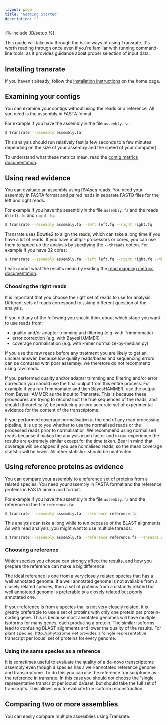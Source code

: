 ```yaml
---
layout: page
title: "Getting Started"
description: ""
---
```

{% include JB/setup %}

This guide will take you through the basic ways of using Transrate. It's worth reading through once even if you're familiar with running command-line tools, as it provides guidance about proper selection of input data.

## Installing transrate

If you haven't already, follow the [installation instructions](http://hibberdlab.com/transrate/#installation) on the home page.

## Examining your contigs

You can examine your contigs without using the reads or a reference. All you need is the assembly in FASTA format.

For example if you have the assembly in the file `assembly.fa`:

```bash
$ transrate --assembly assembly.fa
```

This analysis should run relatively fast (a few seconds to a few minutes depending on the size of your assembly and the speed of your computer).

To understand what these metrics mean, read the [contig metrics documentation](metrics.html#contig-metrics).

## Using read evidence

You can evaluate an assembly using RNAseq reads. You need your assembly in FASTA format and paired reads in separate FASTQ files for the left and right reads.

For example if you have the assembly in the file `assembly.fa` and the reads in `left.fq` and `right.fq`:

```bash
$ transrate --assembly assembly.fa --left left.fq --right right.fq
```

Transrate uses Bowtie2 to align the reads, which can take a long time if you have a lot of reads. If you have multiple processors or cores, you can use them to speed up the analysis by specifying the `--threads` option. For example if you have 32 cores:

```bash
$ transrate --assembly assembly.fa --left left.fq --right right.fq --threads 32
```

Learn about what the results mean by reading the [read mapping metrics  documentation](http://hibberdlab.com/transrate/metrics.html#read-mapping-metrics).

### Choosing the right reads

It is important that you choose the right set of reads to use for analysis. Different sets of reads correspond to asking different question of the analysis.

If you did any of the following you should think about which stage you want to use reads from:

- quality and/or adapter trimming and filtering (e.g. with Trimmomatic)
- error correction (e.g. with BayesHAMMER)
- coverage normalisation (e.g. with khmer normalize-by-median.py)

If you use the raw reads before any treatment you are likely to get an unclear answer, because low quality reads/bases and sequencing errors can be confused with poor assembly. We therefore do not recommend using raw reads.

If you performed quality and/or adapter trimming and filtering and/or error correction you should use the final output from this entire process. For example if you ran Trimmomatic and then BayesHAMMER, use the output from BayesHAMMER as the input to Transrate. This is because these procedures are trying to reconstruct the true sequences of the reads, and should (theoretically) be producing a more accurate set of experimental evidence for the content of the transcriptome.

If you performed coverage normalisation at the end of any read processing pipeline, it is up to you whether to use the normalised reads or the processed reads prior to normalisation. We recommend using normalised reads because it makes the analysis much faster and in our experience the results are extremely similar except for the time taken. Bear in mind that coverage will be capped if you use normalised reads, so the mean coverage statistic will be lower. All other statistics should be unaffected.

## Using reference proteins as evidence

You can compare your assembly to a reference set of proteins from a related species. You need your assembly in FASTA format and the reference proteins in FASTA amino acid format.

For example if you have the assembly in the file `assembly.fa` and the reference in the file `reference.fa`:

```bash
$ transrate --assembly assembly.fa --reference reference.fa
```

This analysis can take a long while to run because of the BLAST alignments. As with read analysis, you might want to use multiple threads:

```bash
$ transrate --assembly assembly.fa --reference reference.fa --threads 32
```

### Choosing a reference

Which species you choose can strongly affect the results, and how you prepare the reference can make a big difference.

The ideal reference is one from a very closely related species that has a well annotated genome. If a well annotated genome is not available from a closely related species, then a set of proteins from a distantly related but well annotated genome is preferable to a closely related but poorly annotated one.

If your reference is from a species that is not very closely related, it is greatly preferable to use a set of proteins with only one protein per protein-coding gene. This is because most annotated genomes will have multiple isoforms for many genes, each producing a protein. The similar isoforms lead to confusing BLAST alignments and lower the quality of the results. For plant species, http://phytozome.net provides a 'single representative transcript per locus' set of proteins for every genome.

### Using the same species as a reference

It is sometimes useful to evaluate the quality of a de-novo transcriptome assembly even though a species has a well-annotated reference genome and transcriptome. To do this you can use the reference transcriptome as the reference in transrate. In this case you should *not* choose the 'single representative transcript per locus' dataset, but should take the full set of transcripts. This allows you to evaluate true isoform reconstruction.

## Comparing two or more assemblies

You can easily compare multiple assemblies using Transrate.
